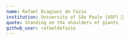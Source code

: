 ```yaml
---
name: Rafael Biagioni de Fazio
institution: University of São Paulo (USP) 🚩
quote: Standing on the shoulders of giants
github_user: rafaeldefazio
---
```


